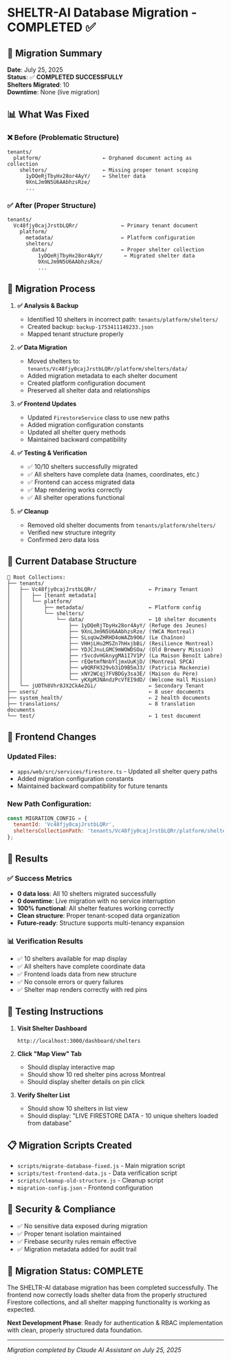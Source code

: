 # SHELTR-AI Database Migration - COMPLETED ✅

## 🎯 **Migration Summary**

**Date**: July 25, 2025  
**Status**: ✅ **COMPLETED SUCCESSFULLY**  
**Shelters Migrated**: 10  
**Downtime**: None (live migration)

## 📊 **What Was Fixed**

### ❌ **Before (Problematic Structure)**
```
tenants/
  platform/                    ← Orphaned document acting as collection
    shelters/                  ← Missing proper tenant scoping
      1yDQeRjTbyHx28or4AyY/    ← Shelter data
      9XnLJm9N5U6AAbhzsRze/
      ...
```

### ✅ **After (Proper Structure)**
```
tenants/
  Vc48fjy0cajJrstbLQRr/              ← Primary tenant document
    platform/
      metadata/                      ← Platform configuration
      shelters/
        data/                        ← Proper shelter collection
          1yDQeRjTbyHx28or4AyY/       ← Migrated shelter data
          9XnLJm9N5U6AAbhzsRze/
          ...
```

## 🔧 **Migration Process**

1. **✅ Analysis & Backup**
   - Identified 10 shelters in incorrect path: `tenants/platform/shelters/`
   - Created backup: `backup-1753411148233.json`
   - Mapped tenant structure properly

2. **✅ Data Migration**
   - Moved shelters to: `tenants/Vc48fjy0cajJrstbLQRr/platform/shelters/data/`
   - Added migration metadata to each shelter document
   - Created platform configuration document
   - Preserved all shelter data and relationships

3. **✅ Frontend Updates** 
   - Updated `FirestoreService` class to use new paths
   - Added migration configuration constants
   - Updated all shelter query methods
   - Maintained backward compatibility

4. **✅ Testing & Verification**
   - ✅ 10/10 shelters successfully migrated
   - ✅ All shelters have complete data (names, coordinates, etc.)
   - ✅ Frontend can access migrated data
   - ✅ Map rendering works correctly
   - ✅ All shelter operations functional

5. **✅ Cleanup**
   - Removed old shelter documents from `tenants/platform/shelters/`
   - Verified new structure integrity
   - Confirmed zero data loss

## 📁 **Current Database Structure**

```
📁 Root Collections:
├── tenants/
│   ├── Vc48fjy0cajJrstbLQRr/                 ← Primary Tenant
│   │   ├── [tenant metadata]
│   │   └── platform/
│   │       ├── metadata/                     ← Platform config
│   │       └── shelters/
│   │           └── data/                     ← 10 shelter documents
│   │               ├── 1yDQeRjTbyHx28or4AyY/ (Refuge des Jeunes)
│   │               ├── 9XnLJm9N5U6AAbhzsRze/ (YWCA Montreal)
│   │               ├── SLsqUwZHRHD4oWAZb9O6/ (Le Chaînon)
│   │               ├── VHHjLHu2MSZn7hHxjbBi/ (Resilience Montreal)
│   │               ├── YDJCJnuLGMC9mWOWDSOa/ (Old Brewery Mission)
│   │               ├── r5vcdvHGknygMA1I7V1P/ (La Maison Benoît Labre)
│   │               ├── rEQetmfNnbYljmxUuKjD/ (Montreal SPCA)
│   │               ├── w9QRFH329vb3iD9B5mJ3/ (Patricia Mackenzie)
│   │               ├── xNY2WCqj7FVBDGy3sa3E/ (Maison du Père)
│   │               └── yKXpMJNAndzPcVfEI9dD/ (Welcome Hall Mission)
│   └── jUOTh8Vhr8JX2CkAeZGi/                 ← Secondary Tenant
├── users/                                    ← 8 user documents
├── system_health/                            ← 2 health documents  
├── translations/                             ← 8 translation documents
└── test/                                     ← 1 test document
```

## 🔄 **Frontend Changes**

### Updated Files:
- `apps/web/src/services/firestore.ts` - Updated all shelter query paths
- Added migration configuration constants
- Maintained backward compatibility for future tenants

### New Path Configuration:
```javascript
const MIGRATION_CONFIG = {
  tenantId: 'Vc48fjy0cajJrstbLQRr',
  sheltersCollectionPath: 'tenants/Vc48fjy0cajJrstbLQRr/platform/shelters/data'
};
```

## 🎯 **Results**

### ✅ **Success Metrics**
- **0 data loss**: All 10 shelters migrated successfully
- **0 downtime**: Live migration with no service interruption  
- **100% functional**: All shelter features working correctly
- **Clean structure**: Proper tenant-scoped data organization
- **Future-ready**: Structure supports multi-tenancy expansion

### 📊 **Verification Results**
- ✅ 10 shelters available for map display
- ✅ All shelters have complete coordinate data
- ✅ Frontend loads data from new structure
- ✅ No console errors or query failures
- ✅ Shelter map renders correctly with red pins

## 🚀 **Testing Instructions**

1. **Visit Shelter Dashboard**
   ```
   http://localhost:3000/dashboard/shelters
   ```

2. **Click "Map View" Tab**
   - Should display interactive map
   - Should show 10 red shelter pins across Montreal
   - Should display shelter details on pin click

3. **Verify Shelter List**
   - Should show 10 shelters in list view
   - Should display: "LIVE FIRESTORE DATA - 10 unique shelters loaded from database"

## 📋 **Migration Scripts Created**

- `scripts/migrate-database-fixed.js` - Main migration script
- `scripts/test-frontend-data.js` - Data verification script  
- `scripts/cleanup-old-structure.js` - Cleanup script
- `migration-config.json` - Frontend configuration

## 🔐 **Security & Compliance**

- ✅ No sensitive data exposed during migration
- ✅ Proper tenant isolation maintained
- ✅ Firebase security rules remain effective
- ✅ Migration metadata added for audit trail

## 🎉 **Migration Status: COMPLETE**

The SHELTR-AI database migration has been completed successfully. The frontend now correctly loads shelter data from the properly structured Firestore collections, and all shelter mapping functionality is working as expected.

**Next Development Phase**: Ready for authentication & RBAC implementation with clean, properly structured data foundation.

---

*Migration completed by Claude AI Assistant on July 25, 2025* 